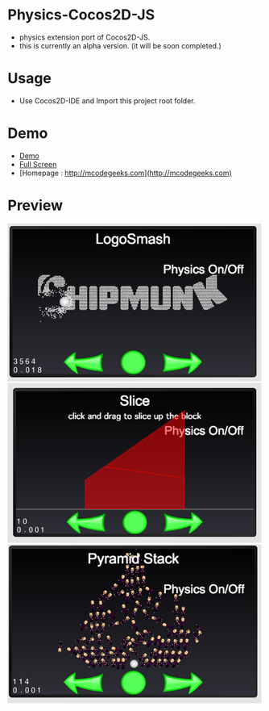 Physics-Cocos2D-JS
=================
- physics extension port of Cocos2D-JS.
- this is currently an alpha version. (it will be soon completed.)

# Usage
- Use Cocos2D-IDE and Import this project root folder.

# Demo
- [Demo](http://mcodegeeks.com/wp-content/uploads/contents/Cocos2D-Physics/)
- [Full Screen](http://mcodegeeks.com/wp-content/uploads/contents/Cocos2D-Physics/main.html)
- [Homepage : http://mcodegeeks.com](http://mcodegeeks.com)

# Preview 
![](https://github.com/MSW9/Physics-Cocos2D-JS/blob/master/snapshot/snapshot1.png)
![](https://github.com/MSW9/Physics-Cocos2D-JS/blob/master/snapshot/snapshot2.png)
![](https://github.com/MSW9/Physics-Cocos2D-JS/blob/master/snapshot/snapshot3.png)
